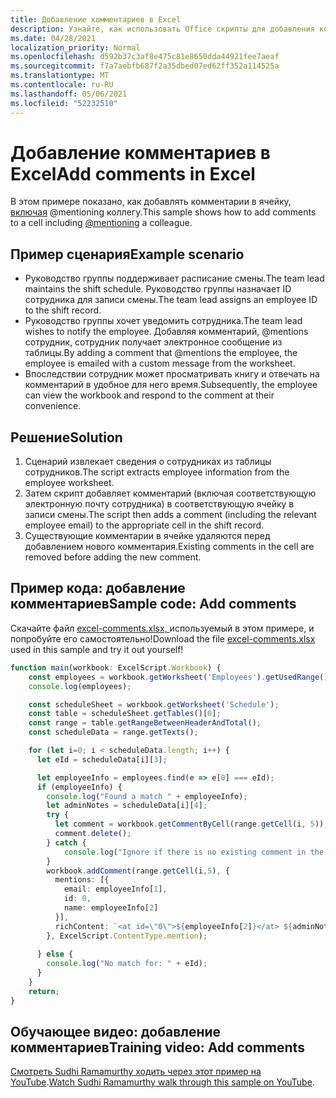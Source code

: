 ```yaml
---
title: Добавление комментариев в Excel
description: Узнайте, как использовать Office скрипты для добавления комментариев в таблицу.
ms.date: 04/28/2021
localization_priority: Normal
ms.openlocfilehash: d592b37c3af8e475c81e8650dda44921fee7aeaf
ms.sourcegitcommit: f7a7aebfb687f2a35dbed07ed62ff352a114525a
ms.translationtype: MT
ms.contentlocale: ru-RU
ms.lasthandoff: 05/06/2021
ms.locfileid: "52232510"
---
```

# <a name="add-comments-in-excel"></a><span data-ttu-id="c7bc9-103">Добавление комментариев в Excel</span><span class="sxs-lookup"><span data-stu-id="c7bc9-103">Add comments in Excel</span></span>

<span data-ttu-id="c7bc9-104">В этом примере показано, как добавлять комментарии в ячейку, [включая](https://support.microsoft.com/office/90701709-5dc1-41c7-aa48-b01d4a46e8c7) @mentioning коллегу.</span><span class="sxs-lookup"><span data-stu-id="c7bc9-104">This sample shows how to add comments to a cell including [@mentioning](https://support.microsoft.com/office/90701709-5dc1-41c7-aa48-b01d4a46e8c7) a colleague.</span></span>

## <a name="example-scenario"></a><span data-ttu-id="c7bc9-105">Пример сценария</span><span class="sxs-lookup"><span data-stu-id="c7bc9-105">Example scenario</span></span>

* <span data-ttu-id="c7bc9-106">Руководство группы поддерживает расписание смены.</span><span class="sxs-lookup"><span data-stu-id="c7bc9-106">The team lead maintains the shift schedule.</span></span> <span data-ttu-id="c7bc9-107">Руководство группы назначает ID сотрудника для записи смены.</span><span class="sxs-lookup"><span data-stu-id="c7bc9-107">The team lead assigns an employee ID to the shift record.</span></span>
* <span data-ttu-id="c7bc9-108">Руководство группы хочет уведомить сотрудника.</span><span class="sxs-lookup"><span data-stu-id="c7bc9-108">The team lead wishes to notify the employee.</span></span> <span data-ttu-id="c7bc9-109">Добавляя комментарий, @mentions сотрудник, сотрудник получает электронное сообщение из таблицы.</span><span class="sxs-lookup"><span data-stu-id="c7bc9-109">By adding a comment that @mentions the employee, the employee is emailed with a custom message from the worksheet.</span></span>
* <span data-ttu-id="c7bc9-110">Впоследствии сотрудник может просматривать книгу и отвечать на комментарий в удобное для него время.</span><span class="sxs-lookup"><span data-stu-id="c7bc9-110">Subsequently, the employee can view the workbook and respond to the comment at their convenience.</span></span>

## <a name="solution"></a><span data-ttu-id="c7bc9-111">Решение</span><span class="sxs-lookup"><span data-stu-id="c7bc9-111">Solution</span></span>

1. <span data-ttu-id="c7bc9-112">Сценарий извлекает сведения о сотрудниках из таблицы сотрудников.</span><span class="sxs-lookup"><span data-stu-id="c7bc9-112">The script extracts employee information from the employee worksheet.</span></span>
1. <span data-ttu-id="c7bc9-113">Затем скрипт добавляет комментарий (включая соответствующую электронную почту сотрудника) в соответствующую ячейку в записи смены.</span><span class="sxs-lookup"><span data-stu-id="c7bc9-113">The script then adds a comment (including the relevant employee email) to the appropriate cell in the shift record.</span></span>
1. <span data-ttu-id="c7bc9-114">Существующие комментарии в ячейке удаляются перед добавлением нового комментария.</span><span class="sxs-lookup"><span data-stu-id="c7bc9-114">Existing comments in the cell are removed before adding the new comment.</span></span>

## <a name="sample-code-add-comments"></a><span data-ttu-id="c7bc9-115">Пример кода: добавление комментариев</span><span class="sxs-lookup"><span data-stu-id="c7bc9-115">Sample code: Add comments</span></span>

<span data-ttu-id="c7bc9-116">Скачайте файл <a href="excel-comments.xlsx">excel-comments.xlsx, </a> используемый в этом примере, и попробуйте его самостоятельно!</span><span class="sxs-lookup"><span data-stu-id="c7bc9-116">Download the file <a href="excel-comments.xlsx">excel-comments.xlsx</a> used in this sample and try it out yourself!</span></span>

```TypeScript
function main(workbook: ExcelScript.Workbook) {
    const employees = workbook.getWorksheet('Employees').getUsedRange().getTexts();
    console.log(employees); 

    const scheduleSheet = workbook.getWorksheet('Schedule');
    const table = scheduleSheet.getTables()[0];
    const range = table.getRangeBetweenHeaderAndTotal();
    const scheduleData = range.getTexts();

    for (let i=0; i < scheduleData.length; i++) {
      let eId = scheduleData[i][3];

      let employeeInfo = employees.find(e => e[0] === eId);
      if (employeeInfo) {
        console.log("Found a match " + employeeInfo);
        let adminNotes = scheduleData[i][4];
        try { 
          let comment = workbook.getCommentByCell(range.getCell(i, 5));
          comment.delete();
        } catch {
            console.log("Ignore if there is no existing comment in the cell");
        }
        workbook.addComment(range.getCell(i,5), {
          mentions: [{
            email: employeeInfo[1],
            id: 0,
            name: employeeInfo[2]
          }],
          richContent: `<at id=\"0\">${employeeInfo[2]}</at> ${adminNotes}`
        }, ExcelScript.ContentType.mention);        
        
      } else {
        console.log("No match for: " + eId);
      }
    }
    return;
}
```

## <a name="training-video-add-comments"></a><span data-ttu-id="c7bc9-117">Обучающее видео: добавление комментариев</span><span class="sxs-lookup"><span data-stu-id="c7bc9-117">Training video: Add comments</span></span>

<span data-ttu-id="c7bc9-118">[Смотреть Sudhi Ramamurthy ходить через этот пример на YouTube](https://youtu.be/CpR78nkaOFw).</span><span class="sxs-lookup"><span data-stu-id="c7bc9-118">[Watch Sudhi Ramamurthy walk through this sample on YouTube](https://youtu.be/CpR78nkaOFw).</span></span>
